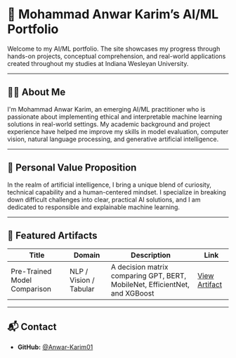 # 🤖 Mohammad Anwar Karim’s AI/ML Portfolio

Welcome to my AI/ML portfolio.  The site showcases my progress through hands-on projects, conceptual comprehension, and real-world applications created throughout my studies at Indiana Wesleyan University.

---

## 🧑‍💼 About Me

I'm Mohammad Anwar Karim, an emerging AI/ML practitioner who is passionate about implementing ethical and interpretable machine learning solutions in real-world settings.  My academic background and project experience have helped me improve my skills in model evaluation, computer vision, natural language processing, and generative artificial intelligence.

---

## 💎 Personal Value Proposition

In the realm of artificial intelligence, I bring a unique blend of curiosity, technical capability and a human-centered mindset.  I specialize in breaking down difficult challenges into clear, practical AI solutions, and I am dedicated to responsible and explainable machine learning.

---

## 📂 Featured Artifacts

| Title                        | Domain               | Description                                                                  | Link                                              |
|-----------------------------|----------------------|------------------------------------------------------------------------------|---------------------------------------------------|
| Pre-Trained Model Comparison| NLP / Vision / Tabular| A decision matrix comparing GPT, BERT, MobileNet, EfficientNet, and XGBoost | [View Artifact](artifacts/model-selection/README.md) |

---

## 📬 Contact
- **GitHub:** [@Anwar-Karim01](https://github.com/Anwar-Karim01)

